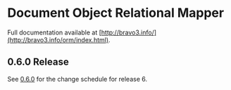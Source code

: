 Document Object Relational Mapper
=================================

Full documentation available at [http://bravo3.info/](http://bravo3.info/orm/index.html).

0.6.0 Release
-------------
See [0.6.0](0.6.0.md) for the change schedule for release 6.
